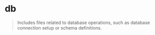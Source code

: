 # db

> Includes files related to database operations, such as database connection setup or schema definitions.
